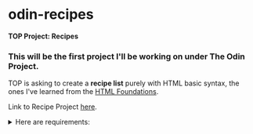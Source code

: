 # odin-recipes
**TOP Project: Recipes**

### This will be the first project I'll be working on under The Odin Project. ###

TOP is asking to create a **recipe list** purely with HTML basic syntax, the ones I've learned from the [HTML Foundations](https://www.theodinproject.com/paths/foundations/courses/foundations#html-foundations).

Link to Recipe Project [here](https://www.theodinproject.com/lessons/foundations-recipes).

<details>
<summary>Here are requirements:</summary>

- [x] Iteration 1: Initial Structure
- [ ] Iteration 2: Recipe Page
- [ ] Iteration 3: Recipe Page Content
- [ ] Iteration 4: Add More Recipes
</details>





